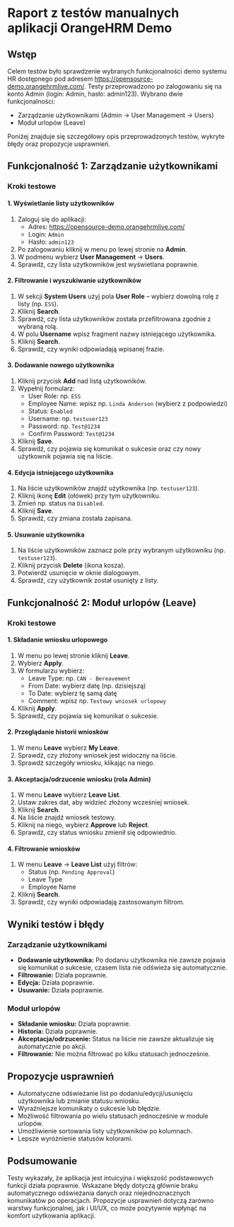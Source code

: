 # Raport z testów manualnych aplikacji OrangeHRM Demo

## Wstęp

Celem testów było sprawdzenie wybranych funkcjonalności demo systemu HR dostępnego pod adresem https://opensource-demo.orangehrmlive.com/. Testy przeprowadzono po zalogowaniu się na konto Admin (login: Admin, hasło: admin123). Wybrano dwie funkcjonalności:

- Zarządzanie użytkownikami (Admin → User Management → Users)
- Moduł urlopów (Leave)

Poniżej znajduje się szczegółowy opis przeprowadzonych testów, wykryte błędy oraz propozycje usprawnień.

## Funkcjonalność 1: Zarządzanie użytkownikami

### Kroki testowe

#### 1. Wyświetlanie listy użytkowników
1. Zaloguj się do aplikacji:  
   - Adres: https://opensource-demo.orangehrmlive.com/  
   - Login: `Admin`  
   - Hasło: `admin123`
2. Po zalogowaniu kliknij w menu po lewej stronie na **Admin**.
3. W podmenu wybierz **User Management** → **Users**.
4. Sprawdź, czy lista użytkowników jest wyświetlana poprawnie.

#### 2. Filtrowanie i wyszukiwanie użytkowników
1. W sekcji **System Users** użyj pola **User Role** – wybierz dowolną rolę z listy (np. `ESS`).
2. Kliknij **Search**.
3. Sprawdź, czy lista użytkowników została przefiltrowana zgodnie z wybraną rolą.
4. W polu **Username** wpisz fragment nazwy istniejącego użytkownika.
5. Kliknij **Search**.
6. Sprawdź, czy wyniki odpowiadają wpisanej frazie.

#### 3. Dodawanie nowego użytkownika
1. Kliknij przycisk **Add** nad listą użytkowników.
2. Wypełnij formularz:
   - User Role: np. `ESS`
   - Employee Name: wpisz np. `Linda Anderson` (wybierz z podpowiedzi)
   - Status: `Enabled`
   - Username: np. `testuser123`
   - Password: np. `Test@1234`
   - Confirm Password: `Test@1234`
3. Kliknij **Save**.
4. Sprawdź, czy pojawia się komunikat o sukcesie oraz czy nowy użytkownik pojawia się na liście.

#### 4. Edycja istniejącego użytkownika
1. Na liście użytkowników znajdź użytkownika (np. `testuser123`).
2. Kliknij ikonę **Edit** (ołówek) przy tym użytkowniku.
3. Zmień np. status na `Disabled`.
4. Kliknij **Save**.
5. Sprawdź, czy zmiana została zapisana.

#### 5. Usuwanie użytkownika
1. Na liście użytkowników zaznacz pole przy wybranym użytkowniku (np. `testuser123`).
2. Kliknij przycisk **Delete** (ikona kosza).
3. Potwierdź usunięcie w oknie dialogowym.
4. Sprawdź, czy użytkownik został usunięty z listy.

## Funkcjonalność 2: Moduł urlopów (Leave)

### Kroki testowe

#### 1. Składanie wniosku urlopowego
1. W menu po lewej stronie kliknij **Leave**.
2. Wybierz **Apply**.
3. W formularzu wybierz:
   - Leave Type: np. `CAN - Bereavement`
   - From Date: wybierz datę (np. dzisiejszą)
   - To Date: wybierz tę samą datę
   - Comment: wpisz np. `Testowy wniosek urlopowy`
4. Kliknij **Apply**.
5. Sprawdź, czy pojawia się komunikat o sukcesie.

#### 2. Przeglądanie historii wniosków
1. W menu **Leave** wybierz **My Leave**.
2. Sprawdź, czy złożony wniosek jest widoczny na liście.
3. Sprawdź szczegóły wniosku, klikając na niego.

#### 3. Akceptacja/odrzucenie wniosku (rola Admin)
1. W menu **Leave** wybierz **Leave List**.
2. Ustaw zakres dat, aby widzieć złożony wcześniej wniosek.
3. Kliknij **Search**.
4. Na liście znajdź wniosek testowy.
5. Kliknij na niego, wybierz **Approve** lub **Reject**.
6. Sprawdź, czy status wniosku zmienił się odpowiednio.

#### 4. Filtrowanie wniosków
1. W menu **Leave** → **Leave List** użyj filtrów:
   - Status (np. `Pending Approval`)
   - Leave Type
   - Employee Name
2. Kliknij **Search**.
3. Sprawdź, czy wyniki odpowiadają zastosowanym filtrom.

## Wyniki testów i błędy

### Zarządzanie użytkownikami

- **Dodawanie użytkownika:** Po dodaniu użytkownika nie zawsze pojawia się komunikat o sukcesie, czasem lista nie odświeża się automatycznie.
- **Filtrowanie:** Działa poprawnie.
- **Edycja:** Działa poprawnie.
- **Usuwanie:** Działa poprawnie.

### Moduł urlopów

- **Składanie wniosku:** Działa poprawnie.
- **Historia:** Działa poprawnie.
- **Akceptacja/odrzucenie:** Status na liście nie zawsze aktualizuje się automatycznie po akcji.
- **Filtrowanie:** Nie można filtrować po kilku statusach jednocześnie.

## Propozycje usprawnień

- Automatyczne odświeżanie list po dodaniu/edycji/usunięciu użytkownika lub zmianie statusu wniosku.
- Wyraźniejsze komunikaty o sukcesie lub błędzie.
- Możliwość filtrowania po wielu statusach jednocześnie w module urlopów.
- Umożliwienie sortowania listy użytkowników po kolumnach.
- Lepsze wyróżnienie statusów kolorami.

## Podsumowanie

Testy wykazały, że aplikacja jest intuicyjna i większość podstawowych funkcji działa poprawnie. Wskazane błędy dotyczą głównie braku automatycznego odświeżania danych oraz niejednoznacznych komunikatów po operacjach. Propozycje usprawnień dotyczą zarówno warstwy funkcjonalnej, jak i UI/UX, co może pozytywnie wpłynąć na komfort użytkowania aplikacji.
